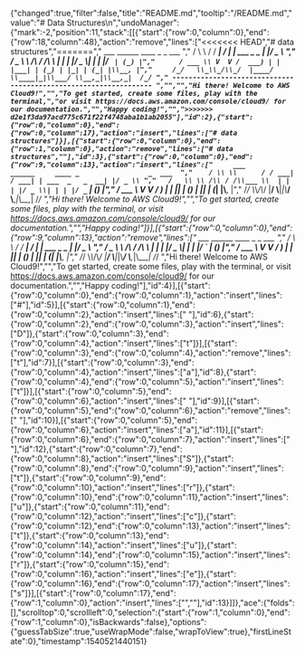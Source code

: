 {"changed":true,"filter":false,"title":"README.md","tooltip":"/README.md","value":"# Data Structures\n","undoManager":{"mark":-2,"position":11,"stack":[[{"start":{"row":0,"column":0},"end":{"row":18,"column":48},"action":"remove","lines":["<<<<<<< HEAD","# data structures","=======","         ___        ______     ____ _                 _  ___  ","        / \\ \\      / / ___|   / ___| | ___  _   _  __| |/ _ \\ ","       / _ \\ \\ /\\ / /\\___ \\  | |   | |/ _ \\| | | |/ _` | (_) |","      / ___ \\ V  V /  ___) | | |___| | (_) | |_| | (_| |\\__, |","     /_/   \\_\\_/\\_/  |____/   \\____|_|\\___/ \\__,_|\\__,_|  /_/ "," ----------------------------------------------------------------- ","","","Hi there! Welcome to AWS Cloud9!","","To get started, create some files, play with the terminal,","or visit https://docs.aws.amazon.com/console/cloud9/ for our documentation.","","Happy coding!","",">>>>>>> d2e1f3da97acd775c671f22f4748aba1b1ab2055"],"id":2},{"start":{"row":0,"column":0},"end":{"row":0,"column":17},"action":"insert","lines":["# data structures"]}],[{"start":{"row":0,"column":0},"end":{"row":1,"column":0},"action":"remove","lines":["# data structures",""],"id":3},{"start":{"row":0,"column":0},"end":{"row":9,"column":13},"action":"insert","lines":["     ___        ______     ____ _                 _  ___  ","    / \\ \\      / / ___|   / ___| | ___  _   _  __| |/ _ \\ ","   / _ \\ \\ /\\ / /\\___ \\  | |   | |/ _ \\| | | |/ _` | (_) |","  / ___ \\ V  V /  ___) | | |___| | (_) | |_| | (_| |\\__, |"," /_/   \\_\\_/\\_/  |____/   \\____|_|\\___/ \\__,_|\\__,_|  /_/ ","Hi there! Welcome to AWS Cloud9!","","To get started, create some files, play with the terminal, or visit https://docs.aws.amazon.com/console/cloud9/ for our documentation.","","Happy coding!"]}],[{"start":{"row":0,"column":0},"end":{"row":9,"column":13},"action":"remove","lines":["     ___        ______     ____ _                 _  ___  ","    / \\ \\      / / ___|   / ___| | ___  _   _  __| |/ _ \\ ","   / _ \\ \\ /\\ / /\\___ \\  | |   | |/ _ \\| | | |/ _` | (_) |","  / ___ \\ V  V /  ___) | | |___| | (_) | |_| | (_| |\\__, |"," /_/   \\_\\_/\\_/  |____/   \\____|_|\\___/ \\__,_|\\__,_|  /_/ ","Hi there! Welcome to AWS Cloud9!","","To get started, create some files, play with the terminal, or visit https://docs.aws.amazon.com/console/cloud9/ for our documentation.","","Happy coding!"],"id":4}],[{"start":{"row":0,"column":0},"end":{"row":0,"column":1},"action":"insert","lines":["#"],"id":5}],[{"start":{"row":0,"column":1},"end":{"row":0,"column":2},"action":"insert","lines":[" "],"id":6},{"start":{"row":0,"column":2},"end":{"row":0,"column":3},"action":"insert","lines":["D"]},{"start":{"row":0,"column":3},"end":{"row":0,"column":4},"action":"insert","lines":["t"]}],[{"start":{"row":0,"column":3},"end":{"row":0,"column":4},"action":"remove","lines":["t"],"id":7}],[{"start":{"row":0,"column":3},"end":{"row":0,"column":4},"action":"insert","lines":["a"],"id":8},{"start":{"row":0,"column":4},"end":{"row":0,"column":5},"action":"insert","lines":["t"]}],[{"start":{"row":0,"column":5},"end":{"row":0,"column":6},"action":"insert","lines":[" "],"id":9}],[{"start":{"row":0,"column":5},"end":{"row":0,"column":6},"action":"remove","lines":[" "],"id":10}],[{"start":{"row":0,"column":5},"end":{"row":0,"column":6},"action":"insert","lines":["a"],"id":11}],[{"start":{"row":0,"column":6},"end":{"row":0,"column":7},"action":"insert","lines":[" "],"id":12},{"start":{"row":0,"column":7},"end":{"row":0,"column":8},"action":"insert","lines":["S"]},{"start":{"row":0,"column":8},"end":{"row":0,"column":9},"action":"insert","lines":["t"]},{"start":{"row":0,"column":9},"end":{"row":0,"column":10},"action":"insert","lines":["r"]},{"start":{"row":0,"column":10},"end":{"row":0,"column":11},"action":"insert","lines":["u"]},{"start":{"row":0,"column":11},"end":{"row":0,"column":12},"action":"insert","lines":["c"]},{"start":{"row":0,"column":12},"end":{"row":0,"column":13},"action":"insert","lines":["t"]},{"start":{"row":0,"column":13},"end":{"row":0,"column":14},"action":"insert","lines":["u"]},{"start":{"row":0,"column":14},"end":{"row":0,"column":15},"action":"insert","lines":["r"]},{"start":{"row":0,"column":15},"end":{"row":0,"column":16},"action":"insert","lines":["e"]},{"start":{"row":0,"column":16},"end":{"row":0,"column":17},"action":"insert","lines":["s"]}],[{"start":{"row":0,"column":17},"end":{"row":1,"column":0},"action":"insert","lines":["",""],"id":13}]]},"ace":{"folds":[],"scrolltop":0,"scrollleft":0,"selection":{"start":{"row":1,"column":0},"end":{"row":1,"column":0},"isBackwards":false},"options":{"guessTabSize":true,"useWrapMode":false,"wrapToView":true},"firstLineState":0},"timestamp":1540521440151}